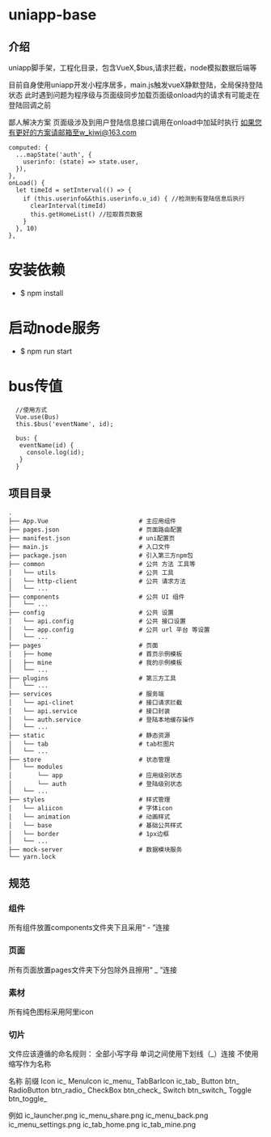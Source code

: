 <!--
 * @Author: wkiwi
 * @Email: w_kiwi@163.com
 * @Date: 2019-05-31 15:27:44
 * @LastEditors: wkiwi
 * @LastEditTime: 2019-11-05 21:31:57
 -->
# uniapp-base

## 介绍
uniapp脚手架，工程化目录，包含VueX,$bus,请求拦截，node模拟数据后端等

目前自身使用uniapp开发小程序居多，main.js触发vueX静默登陆，全局保持登陆状态
此时遇到问题为程序级与页面级同步加载页面级onload内的请求有可能走在登陆回调之前

鄙人解决方案   页面级涉及到用户登陆信息接口调用在onload中加延时执行
如果您有更好的方案请邮箱至w_kiwi@163.com
```
computed: {
  ...mapState('auth', {
    userinfo: (state) => state.user,
  }),
},
onLoad() {
  let timeId = setInterval(() => {
    if (this.userinfo&&this.userinfo.u_id) { //检测到有登陆信息后执行
      clearInterval(timeId)
      this.getHomeList() //拉取首页数据
    }
  }, 10)
},
```
# 安装依赖
 - $ npm install

# 启动node服务
 - $ npm run start

# bus传值
```
  //使用方式
  Vue.use(Bus)
  this.$bus('eventName', id);
  
  bus: {
   eventName(id) {
     console.log(id);
   }
  }

```

## 项目目录
```
.
├── App.Vue                         # 主应用组件
├── pages.json                      # 页面路由配置
├── manifest.json                   # uni配置页
├── main.js                         # 入口文件
├── package.json                    # 引入第三方npm包
├── common                          # 公共 方法 工具等
│   └── utils                       # 公共 工具
│   └── http-client                 # 公共 请求方法
│   └── ...
├── components                      # 公共 UI 组件
│   └── ...
├── config                          # 公共 设置
│   └── api.config                  # 公共 接口设置
│   └── app.config                  # 公共 url 平台 等设置
│   └── ...
├── pages                           # 页面
│   ├── home                        # 首页示例模板
│   ├── mine                        # 我的示例模板
│   └── ...                         
├── plugins                         # 第三方工具
│   └── ...
├── services                        # 服务端
│   └── api-clinet                  # 接口请求拦截
│   └── api.service                 # 接口封装
│   └── auth.service                # 登陆本地缓存操作
│   └── ...
├── static                          # 静态资源
│   └── tab                         # tab栏图片
│   └── ...
├── store                           # 状态管理
│   └── modules                     
│       └── app                     # 应用级别状态
│       └── auth                    # 登陆级别状态
│   └── ...
├── styles                          # 样式管理
│   └── aliicon                     # 字体icon
│   └── animation                   # 动画样式
│   └── base                        # 基础公共样式
│   └── border                      # 1px边框
│   └── ...
├── mock-server                     # 数据模块服务
└── yarn.lock
```

## 规范

### 组件
所有组件放置components文件夹下且采用“ - ”连接

### 页面
所有页面放置pages文件夹下分包除外且擦用“ _ ”连接

### 素材
所有纯色图标采用阿里icon

### 切片
文件应该遵循的命名规则：
全部小写字母
单词之间使用下划线（_）连接
不使用缩写作为名称

名称	         前缀
Icon	        ic_
MenuIcon	    ic_menu_
TabBarIcon	  ic_tab_
Button	      btn_
RadioButton	  btn_radio_
CheckBox	    btn_check_
Switch	      btn_switch_
Toggle	      btn_toggle_

例如
ic_launcher.png
ic_menu_share.png
ic_menu_back.png
ic_menu_settings.png
ic_tab_home.png
ic_tab_mine.png

